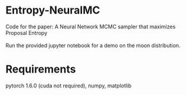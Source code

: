 # Entropy-NeuralMC
Code for the paper: A Neural Network MCMC sampler that maximizes Proposal Entropy \
\
Run the provided jupyter notebook for a demo on the moon distribution.
# Requirements
pytorch 1.6.0 (cuda not required), numpy, matplotlib
